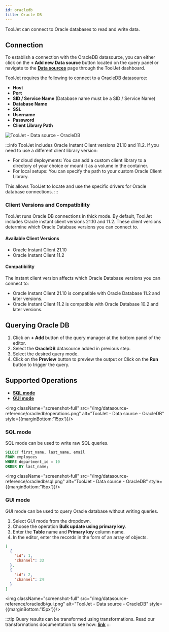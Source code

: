 ```yaml
---
id: oracledb
title: Oracle DB
---
```


ToolJet can connect to Oracle databases to read and write data.

<div>

## Connection

To establish a connection with the OracleDB datasource, you can either click on the **+ Add new Data source** button located on the query panel or navigate to the **[Data sources](/docs/data-sources/overview)** page through the ToolJet dashboard.

ToolJet requires the following to connect to a OracleDB datasource:

- **Host**
- **Port**
- **SID / Service Name** (Database name must be a SID / Service Name)
- **Database Name**
- **SSL**
- **Username**
- **Password**
- **Client Library Path**

<img className="screenshot-full" src="/img/datasource-reference/oracledb/oracleauth-v3.png" alt="ToolJet - Data source - OracleDB" />

:::info
ToolJet includes Oracle Instant Client versions 21.10 and 11.2. If you need to use a different client library version:
- For cloud deployments: You can add a custom client library to a directory of your choice or mount it as a volume in the container.
- For local setups: You can specify the path to your custom Oracle Client Library.

This allows ToolJet to locate and use the specific drivers for Oracle database connections.
:::

### Client Versions and Compatibility

ToolJet runs Oracle DB connections in thick mode. By default, ToolJet includes Oracle instant client versions 21.10 and 11.2. These client versions determine which Oracle Database versions you can connect to.

#### Available Client Versions
- Oracle Instant Client 21.10
- Oracle Instant Client 11.2

#### Compatibility
The instant client version affects which Oracle Database versions you can connect to:

- Oracle Instant Client 21.10 is compatible with Oracle Database 11.2 and later versions.
- Oracle Instant Client 11.2 is compatible with Oracle Database 10.2 and later versions.


</div>

<div>

## Querying Oracle DB

1. Click on **+ Add** button of the query manager at the bottom panel of the editor.
2. Select the **OracleDB** datasource added in previous step.
3. Select the desired query mode.
4. Click on the **Preview** button to preview the output or Click on the **Run** button to trigger the query.

</div>

<div>

## Supported Operations

- **[SQL mode](/docs/data-sources/oracledb#sql-mode)**
- **[GUI mode](/docs/data-sources/oracledb#gui-mode)**

<img className="screenshot-full" src="/img/datasource-reference/oracledb/operations.png" alt="ToolJet - Data source - OracleDB" style={{marginBottom:'15px'}}/>

### SQL mode

SQL mode can be used to write raw SQL queries.

```sql
SELECT first_name, last_name, email
FROM employees
WHERE department_id = 10
ORDER BY last_name;
```

<img className="screenshot-full" src="/img/datasource-reference/oracledb/sql.png" alt="ToolJet - Data source - OracleDB" style={{marginBottom:'15px'}}/>

### GUI mode

GUI mode can be used to query Oracle database without writing queries.

1. Select GUI mode from the dropdown.
2. Choose the operation **Bulk update using primary key**.
3. Enter the **Table** name and **Primary key** column name.
4. In the editor, enter the records in the form of an array of objects.
  
```json
[
  {
    "id": 1,
    "channel": 33
  },
  {
    "id": 2,
    "channel": 24
  }
]
```

<img className="screenshot-full" src="/img/datasource-reference/oracledb/gui.png" alt="ToolJet - Data source - OracleDB" style={{marginBottom:'15px'}}/>

:::tip
Query results can be transformed using transformations. Read our transformations documentation to see how: **[link](/docs/tutorial/transformations)**
:::

</div>
